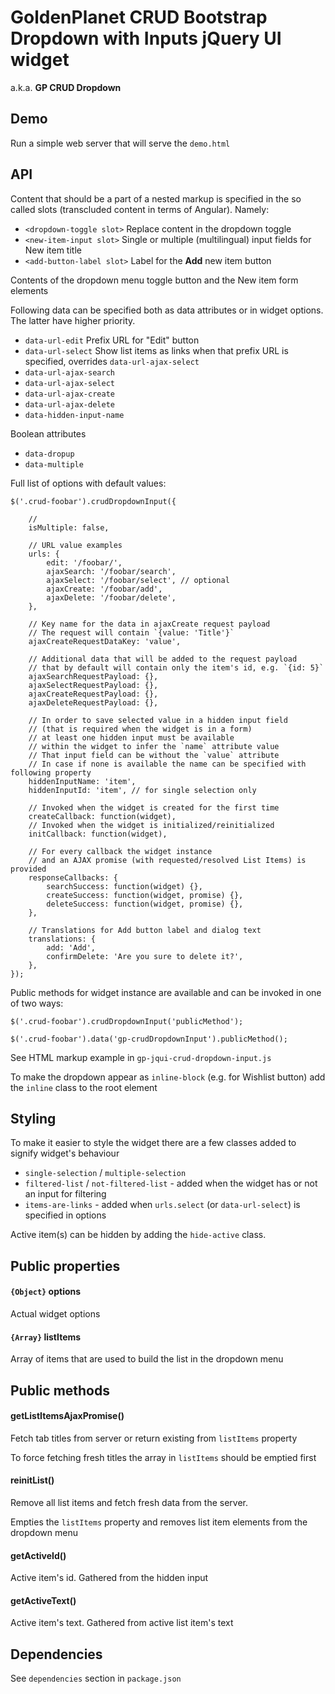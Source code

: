 # GoldenPlanet CRUD Bootstrap Dropdown with Inputs jQuery UI widget

a.k.a. **GP CRUD Dropdown**

## Demo

Run a simple web server that will serve the `demo.html`


## API

Content that should be a part of a nested markup is specified in the so called slots (transcluded content in terms of Angular).
Namely:

- `<dropdown-toggle slot>` Replace content in the dropdown toggle
- `<new-item-input slot>` Single or multiple (multilingual) input fields for New item title
- `<add-button-label slot>` Label for the **Add** new item button

Contents of the dropdown menu toggle button and the New item form elements 

Following data can be specified both as data attributes or in widget options. The latter have higher priority. 

- `data-url-edit` Prefix URL for "Edit" button
- `data-url-select` Show list items as links when that prefix URL is specified, overrides `data-url-ajax-select`
- `data-url-ajax-search`
- `data-url-ajax-select`
- `data-url-ajax-create`
- `data-url-ajax-delete`
- `data-hidden-input-name` 

Boolean attributes

- `data-dropup`
- `data-multiple`

Full list of options with default values:

```
$('.crud-foobar').crudDropdownInput({

    // 
    isMultiple: false,

    // URL value examples
    urls: {
        edit: '/foobar/',
        ajaxSearch: '/foobar/search',
        ajaxSelect: '/foobar/select', // optional
        ajaxCreate: '/foobar/add',
        ajaxDelete: '/foobar/delete',
    },
    
    // Key name for the data in ajaxCreate request payload
    // The request will contain `{value: 'Title'}`
    ajaxCreateRequestDataKey: 'value',
    
    // Additional data that will be added to the request payload
    // that by default will contain only the item's id, e.g. `{id: 5}`
    ajaxSearchRequestPayload: {},
    ajaxSelectRequestPayload: {},
    ajaxCreateRequestPayload: {},
    ajaxDeleteRequestPayload: {},
    
    // In order to save selected value in a hidden input field 
    // (that is required when the widget is in a form)
    // at least one hidden input must be available
    // within the widget to infer the `name` attribute value
    // That input field can be without the `value` attribute
    // In case if none is available the name can be specified with following property
    hiddenInputName: 'item',
    hiddenInputId: 'item', // for single selection only
    
    // Invoked when the widget is created for the first time
    createCallback: function(widget),
    // Invoked when the widget is initialized/reinitialized
    initCallback: function(widget),
    
    // For every callback the widget instance 
    // and an AJAX promise (with requested/resolved List Items) is provided
    responseCallbacks: {
        searchSuccess: function(widget) {},
        createSuccess: function(widget, promise) {},
        deleteSuccess: function(widget, promise) {},
    },
    
    // Translations for Add button label and dialog text
    translations: {
        add: 'Add',
        confirmDelete: 'Are you sure to delete it?',
    },
});
```

Public methods for widget instance are available and can be invoked in one of two ways:

```
$('.crud-foobar').crudDropdownInput('publicMethod');
```

```
$('.crud-foobar').data('gp-crudDropdownInput').publicMethod();
```

See HTML markup example in `gp-jqui-crud-dropdown-input.js`

To make the dropdown appear as `inline-block` (e.g. for Wishlist button) add the `inline` class to the root element

## Styling

To make it easier to style the widget there are a few classes added to signify widget's behaviour

- `single-selection` / `multiple-selection`
- `filtered-list` / `not-filtered-list` - added when the widget has or not an input for filtering
- `items-are-links` - added when `urls.select` (or `data-url-select`) is specified in options

Active item(s) can be hidden by adding the `hide-active` class.

## Public properties

#### `{Object}` options

Actual widget options

#### `{Array}` listItems

Array of items that are used to build the list in the dropdown menu


## Public methods

#### getListItemsAjaxPromise()

Fetch tab titles from server or return existing from `listItems` property

To force fetching fresh titles the array in `listItems` should be emptied first

#### reinitList()

Remove all list items and fetch fresh data from the server.

Empties the `listItems` property and removes list item elements from the dropdown menu

#### getActiveId()

Active item's id. Gathered from the hidden input

#### getActiveText()

Active item's text. Gathered from active list item's text

## Dependencies

See `dependencies` section in `package.json`